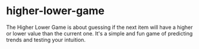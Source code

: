 # higher-lower-game
 The Higher Lower Game is about guessing if the next item will have a higher or lower value than the current one. It's a simple and fun game of predicting trends and testing your intuition.
